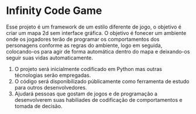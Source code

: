 # Infinity Code Game
Esse projeto é um framework de um estilo diferente de jogo, o objetivo é criar um mapa 2d sem interface gráfica. O objetivo é fonecer um ambiente onde os jogadores terão de programar os comportamentos dos personagens conforme as regras do ambiente, logo em seguida, colocando-os para agir de forma automática dentro do mapa e deixando-os seguir suas vidas automaticamente.

1. O projeto será inicialmente codificado em Python mas outras técnologias serão empregadas.
1. O código será disponibilizado públicamente como ferramenta de estudo para outros desenvolvedores.
1. Ajudará pessoas que gostam de jogos e de programação a desenvolverem suas habiliades de codificação de comportamentos e tomada de decisão.
